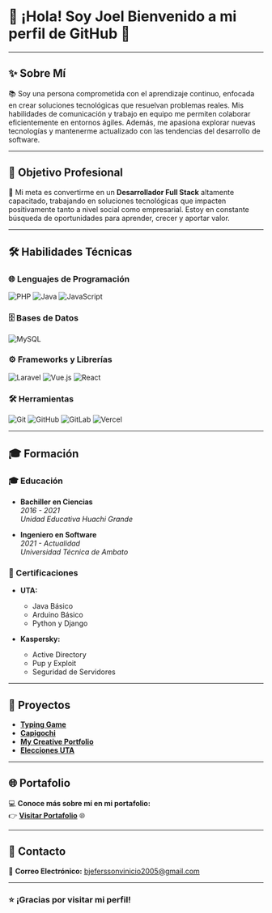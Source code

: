 # 🌟 ¡Hola! Soy Joel Bienvenido a mi perfil de GitHub 👋

---

## ✨ Sobre Mí  
📚 Soy una persona comprometida con el aprendizaje continuo, enfocada en crear soluciones tecnológicas que resuelvan problemas reales. Mis habilidades de comunicación y trabajo en equipo me permiten colaborar eficientemente en entornos ágiles. Además, me apasiona explorar nuevas tecnologías y mantenerme actualizado con las tendencias del desarrollo de software.

---

## 🎯 Objetivo Profesional  
🚀 Mi meta es convertirme en un **Desarrollador Full Stack** altamente capacitado, trabajando en soluciones tecnológicas que impacten positivamente tanto a nivel social como empresarial. Estoy en constante búsqueda de oportunidades para aprender, crecer y aportar valor.

---

## 🛠️ Habilidades Técnicas  

### 🌐 **Lenguajes de Programación**  
![PHP](https://www.vectorlogo.zone/logos/php/php-icon.svg)
![Java](https://www.vectorlogo.zone/logos/java/java-icon.svg)
![JavaScript](https://www.vectorlogo.zone/logos/javascript/javascript-icon.svg)

### 🗄️ **Bases de Datos**  
![MySQL](https://www.vectorlogo.zone/logos/mysql/mysql-official.svg)

### ⚙️ **Frameworks y Librerías**  
![Laravel](https://www.vectorlogo.zone/logos/laravel/laravel-icon.svg)
![Vue.js](https://www.vectorlogo.zone/logos/vuejs/vuejs-icon.svg)
![React](https://www.vectorlogo.zone/logos/reactjs/reactjs-icon.svg)

### 🛠️ **Herramientas**  
![Git](https://www.vectorlogo.zone/logos/git-scm/git-scm-icon.svg)
![GitHub](https://www.vectorlogo.zone/logos/github/github-icon.svg)
![GitLab](https://www.vectorlogo.zone/logos/gitlab/gitlab-icon.svg)
![Vercel](https://www.vectorlogo.zone/logos/vercel/vercel-icon.svg)

---

## 🎓 Formación  

### 🎓 Educación  
- **Bachiller en Ciencias**  
  *2016 - 2021*  
  *Unidad Educativa Huachi Grande*  

- **Ingeniero en Software**  
  *2021 - Actualidad*  
  *Universidad Técnica de Ambato*  

### 📜 Certificaciones  
- **UTA:**  
  - Java Básico 
  - Arduino Básico 
  - Python y Django  

- **Kaspersky:**  
  - Active Directory  
  - Pup y Exploit  
  - Seguridad de Servidores  

---

## 💼 Proyectos  

- [**Typing Game**](https://github.com/JoelBonillaG/proyecto-edd)  
- [**Capigochi**](https://github.com/JoelBonillaG/Capigochi)  
- [**My Creative Portfolio**](https://github.com/JoelBonillaG/proyecto-mds)  
- [**Elecciones UTA**](https://github.com/JoelBonillaG/Pagina_Votaciones_UTA) 

---

## 🌐 Portafolio  
💻 **Conoce más sobre mí en mi portafolio:**  
👉 [**Visitar Portafolio**](https://joelbonillag.github.io/Portafolio/) 🌐  

---

## 📩 Contacto  
📧 **Correo Electrónico:** [bjeferssonvinicio2005@gmail.com](mailto:bjeferssonvinicio2005@gmail.com)  

---

### ⭐ ¡Gracias por visitar mi perfil!

